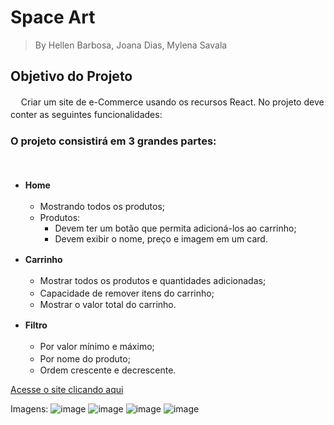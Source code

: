 
# Space Art

> By Hellen Barbosa, Joana Dias, Mylena Savala

## Objetivo do Projeto
ㅤ
Criar um site de e-Commerce usando os recursos React. No projeto deve conter as seguintes funcionalidades:
ㅤ
### O projeto consistirá em 3 grandes partes:
ㅤ
- **Home**
ㅤ
    - Mostrando todos os produtos;
    ㅤ
    - Produtos:
        - Devem ter um botão que permita adicioná-los ao carrinho;
        - Devem exibir o nome, preço e imagem em um card.
        
- **Carrinho**
ㅤ
    - Mostrar todos os produtos e quantidades adicionadas;
    ㅤ
    - Capacidade de remover itens do carrinho;
    ㅤ
    - Mostrar o valor total do carrinho.
    
- **Filtro**
ㅤ
     - Por valor mínimo e máximo;
    ㅤ
     - Por nome do produto;
    ㅤ
     - Ordem crescente e decrescente.
    

[Acesse o site clicando aqui](https://absurd-porter.surge.sh/)

Imagens: 
![image](https://user-images.githubusercontent.com/86899002/135777810-5844dc6c-6c2c-48ca-a711-130d19680428.png)
![image](https://user-images.githubusercontent.com/86899002/135777820-5795fba4-1ac2-45bc-9b81-de34303c048a.png)
![image](https://user-images.githubusercontent.com/86899002/135777831-dfb4b159-b109-486c-98e5-e970c80b7120.png)
![image](https://user-images.githubusercontent.com/86899002/135777838-a7e72e9a-f9fe-4f6d-9522-c33419322e6c.png)
